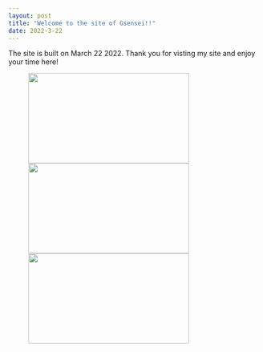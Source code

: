 ```yaml
---
layout: post
title: "Welcome to the site of Gsensei!!"
date: 2022-3-22
---
```


The site is built on March 22 2022.
Thank you for visting my site and enjoy your time here!

<!-- <center>
    <img src="https://github.com/tlGsensei/tlGsensei.github.io/blob/gh-pages/assert/picture1.png?raw=true" height="180px" width="320px">
</center> -->

<figure class="third">
    <img src="https://img-blog.csdnimg.cn/85365b491fae4418bda931d54dd916db.png?x-oss-process=image/watermark,type_d3F5LXplbmhlaQ,shadow_50,text_Q1NETiBAR3NlbnNlaQ==,size_20,color_FFFFFF,t_70,g_se,x_16#pic_center?raw=true" height="180px" width="320px">
    <img src="https://img-blog.csdnimg.cn/e32fc025668b45249bf26d6b0be9736c.png?x-oss-process=image/watermark,type_d3F5LXplbmhlaQ,shadow_50,text_Q1NETiBAR3NlbnNlaQ==,size_20,color_FFFFFF,t_70,g_se,x_16#pic_center?raw=true" height="180px" width="320px">
    <img src="https://img-blog.csdnimg.cn/d6b9fd977baf477da00369a3b9ea9a39.png?x-oss-process=image/watermark,type_d3F5LXplbmhlaQ,shadow_50,text_Q1NETiBAR3NlbnNlaQ==,size_20,color_FFFFFF,t_70,g_se,x_16#pic_center?raw=true" height="180px" width="320px">
</figure>

<!-- ![test image size](url){:class="img-responsive"}
![test image size](url){:height="50%" width="50%"}
![test image size](url){:height="180px" width="320px"} -->
